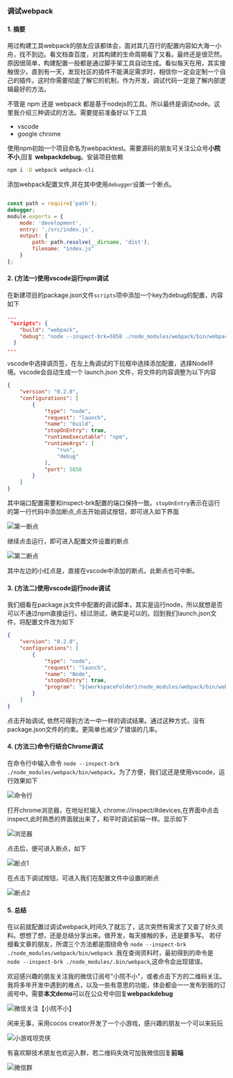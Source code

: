 ### 调试webpack

#### 1. 摘要

用过构建工具webpack的朋友应该都体会，面对其几百行的配置内容如大海一小舟，找不到边。看文档查百度，对其构建的生命周期看了又看。最终还是很茫然。原因很简单，构建配置一般都是通过脚手架工具自动生成。看似每天在用，其实接触很少。直到有一天，发现社区的插件不能满足需求时，相信你一定会定制一个自己的插件。这时你需要彻底了解它的机制，作为开发，调试代码一定是了解内部逻辑最好的方法。

不管是 npm 还是 webpack 都是基于nodejs的工具。所以最终是调试node。这里我介绍三种调试的方法。需要提前准备好以下工具

* vscode
* google chrome

使用npm初始一个项目命名为webpacktest。需要源码的朋友可关注公众号**小院不小**,回复 **webpackdebug**。安装项目依赖

```bash
npm i -D webpack webpack-cli
```

添加webpack配置文件,并在其中使用`debugger`设置一个断点。

```js

const path = require('path');
debugger;
module.exports = {
    mode: 'development',
    entry: './src/index.js',
    output: {
        path: path.resolve(__dirname, 'dist'),
        filename: "index.js"
    }
};
```

#### 2. (方法一)使用vscode运行npm调试

在新建项目的package.json文件`scripts`项中添加一个key为debug的配置，内容如下

```json
...
 "scripts": {
    "build": "webpack",
    "debug": "node --inspect-brk=5858 ./node_modules/webpack/bin/webpack"
  }
...
```

vscode中选择调页签，在左上角调试的下拉框中选择添加配置，选择Node环境。vscode会自动生成一个 launch.json 文件，将文件的内容调整为以下内容

```json
{
    "version": "0.2.0",
    "configurations": [
        {
            "type": "node",
            "request": "launch",
            "name": "build",
            "stopOnEntry": true,
            "runtimeExecutable": "npm",
            "runtimeArgs": [
                "run",
                "debug"
            ],
            "port": 5858
        }
    ]
}
```
其中端口配置需要和inspect-brk配置的端口保持一致。`stopOnEntry`表示在运行的第一行代码中添加断点,点击开始调试按钮，即可进入如下界面

![第一断点](./images/webpackdebug/1.png)

继续点击运行，即可进入配置文件设置的断点

![第二断点](./images/webpackdebug/2.png)

其中左边的小红点是，直接在vscode中添加的断点。此断点也可中断。

#### 3. (方法二)使用vscode运行node调试

我们细看在package.js文件中配置的调试脚本，其实是运行node，所以就想是否可以不通过npm直接运行。经过测试，确实是可以的。回到我们launch.json文件，将配置文件改为如下

```json
{
    "version": "0.2.0",
    "configurations": [
        {
            "type": "node",
            "request": "launch",
            "name": "Node",
            "stopOnEntry": true,
            "program": "${workspaceFolder}/node_modules/webpack/bin/webpack"
        }
    ]
}
```
点击开始调试, 依然可得到方法一中一样的调试结果。通过这种方式，没有package.json文件的约束。更简单也减少了错误的几率。

#### 4. (方法三)命令行结合Chrome调试

在命令行中输入命令 `node --inspect-brk ./node_modules/webpack/bin/webpack`，为了方便，我们这还是使用vscode，运行效果如下

![命令行](./images/webpackdebug/3.png)

打开chrome浏览器，在地址栏输入 chrome://inspect/#devices,在界面中点击inspect,此时熟悉的界面就出来了，和平时调试前端一样。显示如下

![浏览器](./images/webpackdebug/4.png)

点击后，便可进入断点，如下

![断点1](./images/webpackdebug/5.png)

在点击下调试按钮，可进入我们在配置文件中设置的断点

![断点2](./images/webpackdebug/6.png)

#### 5. 总结

在以前就配置过调试webpack,时间久了就忘了，这次突然有需求了又查了好久资料。想想了想，还是总结分享出来。做开发，每天接触的多，还是要多写。
若仔细看文章的朋友，所谓三个方法都是围绕命令 `node --inspect-brk ./node_modules/webpack/bin/webpack` .我在查询资料时，最初得到的命令是 `node --inspect-brk ./node_modules/.bin/webpack`,这命令会出现错误。

欢迎感兴趣的朋友关注我的微信订阅号"小院不小"，或者点击下方的二维码关注。我将多年开发中遇到的难点，以及一些有意思的功能，体会都会一一发布到我的订阅号中。需要**本文demo**可以在公众号中回复**webpackdebug**

![微信关注【小院不小】](https://github.com/464884492/blog/blob/master/images/dyh.jpg?raw=true)

闲来无事，采用cocos creator开发了一个小游戏，感兴趣的朋友一个可以来玩玩

![小游戏坦克侠](https://github.com/464884492/blog/blob/master/images/ccgame.png?raw=true)

有喜欢聊技术朋友也欢迎入群，若二维码失效可加我微信回复**前端**

![微信群](./images/前端苑.png)